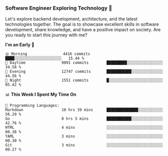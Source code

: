 ### Software Engineer Exploring Technology 🚀 

Let's explore backend development, architecture, and the latest technologies together. The goal is to showcase excellent skills in software development, share knowledge, and have a positive impact on society. Are you ready to start this journey with me?

<!--START_SECTION:waka-->
**I'm an Early 🐤** 

```text
🌞 Morning                4416 commits        ████░░░░░░░░░░░░░░░░░░░░░   15.44 % 
🌆 Daytime                9891 commits        █████████░░░░░░░░░░░░░░░░   34.58 % 
🌃 Evening                12747 commits       ███████████░░░░░░░░░░░░░░   44.56 % 
🌙 Night                  1551 commits        █░░░░░░░░░░░░░░░░░░░░░░░░   05.42 % 
```


📊 **This Week I Spent My Time On** 

```text
💬 Programming Languages: 
Markdown                 10 hrs 39 mins      ██████████████░░░░░░░░░░░   56.29 % 
Go                       8 hrs 5 mins        ███████████░░░░░░░░░░░░░░   42.76 % 
HTML                     4 mins              ░░░░░░░░░░░░░░░░░░░░░░░░░   00.38 % 
YAML                     3 mins              ░░░░░░░░░░░░░░░░░░░░░░░░░   00.30 % 
Git                      3 mins              ░░░░░░░░░░░░░░░░░░░░░░░░░   00.27 % 
```


<!--END_SECTION:waka-->
